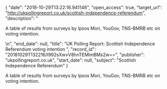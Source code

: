 {
  "date": "2018-10-29T13:22:16.941146", 
  "open_access": true, 
  "target_url": "http://ukpollingreport.co.uk/scottish-independence-referendum", 
  "description": "<p>A table of results from surveys by Ipsos Mori, YouGov, TNS-BMRB etc on voting intention.</p>\n", 
  "end_date": null, 
  "title": "UK Polling Report: Scottish Independence Referendum voting intention ", 
  "record_id": "20181029T132216/I992sXwvV8hnTEMlmBMs2w==", 
  "publisher": "ukpollingreport.co.uk", 
  "start_date": null, 
  "subject": "Scottish Independence Referendum"
}

<p>A table of results from surveys by Ipsos Mori, YouGov, TNS-BMRB etc on voting intention.</p>
